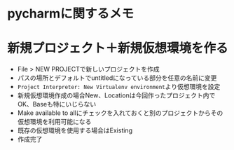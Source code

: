 # pycharmに関するメモ

# 新規プロジェクト＋新規仮想環境を作る
- File > NEW PROJECTで新しいプロジェクトを作成
- パスの場所とデフォルトでuntitledになっている部分を任意の名前に変更
- `Project Interpreter: New Virtualenv environment`より仮想環境を設定
- 新規仮想環境作成の場合New、Locationは今回作ったプロジェクト内でOK、Baseも特にいじらない
- Make available to allにチェックを入れておくと別のプロジェクトからその仮想環境を利用可能になる
- 既存の仮想環境を使用する場合はExisting
- 作成完了

# 
